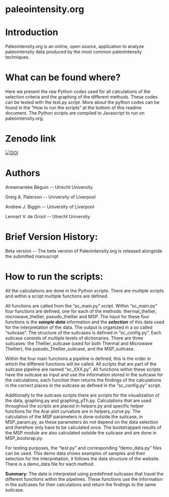 # paleointensity.org

# Introduction

Paleointensity.org is an online, open source, application to analyze paleointensity data produced by the most common paleointensity techniques.

# What can be found where?

Here we present the raw Python codes used for all calculations of the selection criteria and the graphing of the different methods. These codes can be tested with the test.py script. More about the python codes can be found in the “How to run the scripts” at the bottom of this readme document. 
The Python scripts are compiled to Javascript to run on paleointensity.org. 

# Zenodo link
[![DOI](https://zenodo.org/badge/254030163.svg)](https://zenodo.org/badge/latestdoi/254030163)

# Authors

Annemarieke Béguin -- Utrecht University

Greig A. Paterson -- University of Liverpool

Andrew J. Biggin -- University of Liverpool

Lennart V. de Groot -- Utrecht University



# Brief Version History:

Beta version -- The beta version of Paleointensity.org is released alongside the submitted manuscript 


# How to run the scripts:
All the calculations are done in the Python scripts. There are multiple scripts and within a script multiple functions are defined.  

All functions are called from the “sc_main.py” script. Within “sc_main.py” four functions are defined, one for each of the methods: thermal_thellier, microwave_thellier, pseudo_thellier and MSP. The input for these four functions is the **_sample data_** information and the **_selection_** of this data used for the interpretation of the data. The output is organized in a so called “suitcase”. The structure of the suitcases is defined in “sc_config.py”. Each suitcase consists of multiple levels of dictionaries. There are three suitcases: the Thellier_suitcase (used for both Thermal and Microwave Thellier), the pseudo_Thellier_suitcase, and the MSP_suitcase. 

Within the four main functions a pipeline is defined, this is the order in which the different functions will be called. All scripts that are part of the suitcase pipeline are named “sc_XXX.py”. All functions within these scripts have the suitcase as input and use the information stored in the suitcase for the calculations, each function then returns the findings of the calculations in the correct places in the suitcase as defined in the “sc_config.py” script.

Additionally to the suitcase scripts there are scripts for the visualization of the data, graphing.py and graphing_pTh.py. Calculations that are used throughout the scripts are placed in helpers.py and specific helper functions for the Arai-plot curvature are in helpers_curve.py. The calculation of the MSP parameters is done outside the suitcase, in MSP_param.py, as these parameters do not depend on the data selection and therefore only have to be calculated once. The bootstrapped results of the MSP module are also calculated outside the suitcase and are done in MSP_bootsrap.py. 

For testing purposes, the “test.py” and corresponding “demo_data.py” files can be used. This demo data shows examples of samples and their selection for the interpretation, it follows the data structure of the website. There is a demo_data file for each method.


**Summary:** The data is interpreted using predefined suitcases that travel the different functions within the pipelines. These functions use the information in the suitcases for their calculations and return the findings to the same suitcase. 
